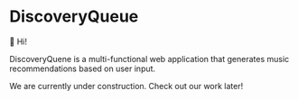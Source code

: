 # DiscoveryQueue

👋 Hi! 

DiscoveryQuene is a multi-functional web application that generates music recommendations based on user input. 

We are currently under construction. Check out our work later!

